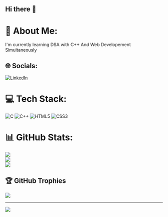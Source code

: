 ## Hi there 👋


# 💫 About Me:
I'm currently learning DSA with C++ And Web Developement Simultaneously

## 🌐 Socials:
[![LinkedIn](https://img.shields.io/badge/LinkedIn-%230077B5.svg?logo=linkedin&logoColor=white)](https://linkedin.com/in/manas-srivastava-b36753320) 

# 💻 Tech Stack:
![C](https://img.shields.io/badge/c-%2300599C.svg?style=flat-square&logo=c&logoColor=white) ![C++](https://img.shields.io/badge/c++-%2300599C.svg?style=flat-square&logo=c%2B%2B&logoColor=white) ![HTML5](https://img.shields.io/badge/html5-%23E34F26.svg?style=flat-square&logo=html5&logoColor=white) ![CSS3](https://img.shields.io/badge/css3-%231572B6.svg?style=flat-square&logo=css3&logoColor=white)
# 📊 GitHub Stats:
![](https://github-readme-stats.vercel.app/api?username=manas-srivastva&theme=default_repocard&hide_border=false&include_all_commits=true&count_private=true)<br/>
![](https://github-readme-streak-stats.herokuapp.com/?user=manas-srivastva&theme=default_repocard&hide_border=false)<br/>
![](https://github-readme-stats.vercel.app/api/top-langs/?username=manas-srivastva&theme=default_repocard&hide_border=false&include_all_commits=true&count_private=true&layout=compact)

## 🏆 GitHub Trophies
![](https://github-profile-trophy.vercel.app/?username=manas-srivastva&theme=default_repocard&no-frame=true&no-bg=false&margin-w=4)

---
[![](https://visitcount.itsvg.in/api?id=manas-srivastva&icon=0&color=0)](https://visitcount.itsvg.in)

<!-- Proudly created with GPRM ( https://gprm.itsvg.in ) -->
<!--
**manas-srivastva/manas-srivastva** is a ✨ _special_ ✨ repository because its `README.md` (this file) appears on your GitHub profile.

Here are some ideas to get you started:

- 🔭 I’m currently working on ...
- 🌱 I’m currently learning ...
- 👯 I’m looking to collaborate on ...
- 🤔 I’m looking for help with ...
- 💬 Ask me about ...
- 📫 How to reach me: ...
- 😄 Pronouns: ...
- ⚡ Fun fact: ...
-->

